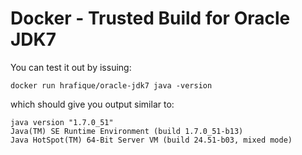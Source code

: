 Docker - Trusted Build for Oracle JDK7
==================

You can test it out by issuing:
```
docker run hrafique/oracle-jdk7 java -version
```
which should give you output similar to:
```
java version "1.7.0_51"
Java(TM) SE Runtime Environment (build 1.7.0_51-b13)
Java HotSpot(TM) 64-Bit Server VM (build 24.51-b03, mixed mode)
```
